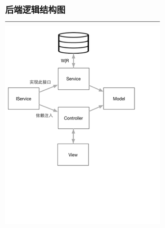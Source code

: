 <h1>后端逻辑结构图</h1>
<hr/>

![log](https://raw.githubusercontent.com/noaway/log-schema/master/img/backend-chart.png)